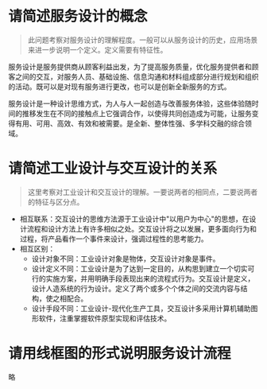 # 请简述服务设计的概念

> 此问题考察对服务设计的理解程度。一般可以从服务设计的历史，应用场景来进一步说明一个定义。定义需要有特征性。

服务设计是服务提供商从顾客利益出发，为了提高服务质量，优化服务提供者和顾客之间的交互，对服务人员、基础设施、信息沟通和材料组成部分进行规划和组织的活动。既可以是对现有服务进行更改，也可以是创新全新服务的方式。

服务设计是一种设计思维方式，为人与人一起创造与改善服务体验，这些体验随时间的推移发生在不同的接触点上它强调合作，以使得共同创造成为可能，让服务变得有用、可用、高效、有效和被需要。是全新、整体性强、多学科交融的综合领域。

# 请简述工业设计与交互设计的关系

> 这里考察对工业设计和交互设计的理解。一要说两者的相同点，二要说两者的特征与区分点。

- 相互联系：交互设计的思维方法源于工业设计中"以用户为中心"的思想，在设计流程和设计方法上有许多相似之处。交互设计将之以发展，更多面向行为和过程，将产品看作一个事件来设计，强调过程性的思考能力。
- 相互区别：
    - 设计对象不同：工业设计对象是物体，交互设计对象是事件。
    - 设计定义不同：工业设计是为了达到一定目的，从构思到建立一个切实可行的实施方案，并用明确手段表现出来的流程式行为。交互设计是定义，设计人造系统的行为设计。定义了两个或多个个体之间的交流内容与结构，使之相配合。
    - 设计手段不同：工业设计-现代化生产工具，交互设计多采用计算机辅助图形软件，注重掌握软件原型实现和评估技术。

# 请用线框图的形式说明服务设计流程

略

